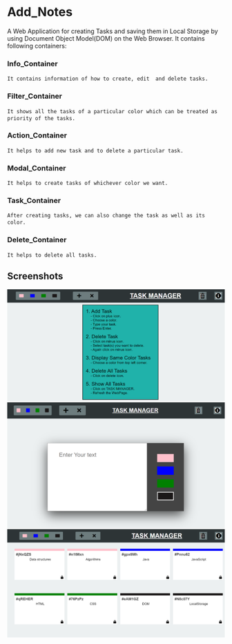 # Add_Notes

A Web Application for creating Tasks and saving them in Local Storage by using Document Object Model(DOM) on the Web Browser. 
It contains following containers:

### Info_Container
    It contains information of how to create, edit  and delete tasks.

### Filter_Container
    It shows all the tasks of a particular color which can be treated as priority of the tasks.

### Action_Container
    It helps to add new task and to delete a particular task. 

### Modal_Container
    It helps to create tasks of whichever color we want.

### Task_Container
    After creating tasks, we can also change the task as well as its color.

### Delete_Container
    It helps to delete all tasks.

## Screenshots
![](screenshots/1.png)
![](screenshots/2.png)
![](screenshots/3.png)

